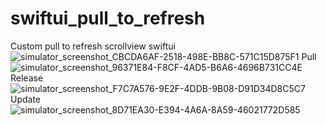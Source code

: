 # swiftui_pull_to_refresh
Custom pull to refresh scrollview swiftui 
![simulator_screenshot_CBCDA6AF-2518-498E-BB8C-571C15D875F1](https://user-images.githubusercontent.com/87700277/138911559-7aa78623-0df9-4252-990b-dac94cea56d9.png)
Pull
![simulator_screenshot_96371E84-F8CF-4AD5-B6A6-4696B731CC4E](https://user-images.githubusercontent.com/87700277/138911918-ee566f82-9400-4f00-86ad-046e38890d9e.png)
Release
![simulator_screenshot_F7C7A576-9E2F-4DDB-9B08-D91D34D8C5C7](https://user-images.githubusercontent.com/87700277/138911971-a6d86f93-e35f-404e-b253-e10b30a42bb0.png)
Update
![simulator_screenshot_8D71EA30-E394-4A6A-8A59-46021772D585](https://user-images.githubusercontent.com/87700277/138911957-2f5916a2-146b-4867-a6d2-209bf1eacd06.png)

